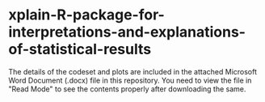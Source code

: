 # xplain-R-package-for-interpretations-and-explanations-of-statistical-results

The details of the codeset and plots are included in the attached Microsoft Word Document (.docx) file in this repository. 
You need to view the file in "Read Mode" to see the contents properly after downloading the same.
